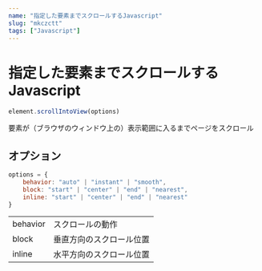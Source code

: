 ```yaml
---
name: "指定した要素までスクロールするJavascript"
slug: "mkczctt"
tags: ["Javascript"]
---
```


# 指定した要素までスクロールするJavascript

```javascript
element.scrollIntoView(options)
```

要素が（ブラウザのウィンドウ上の）表示範囲に入るまでページをスクロール


## オプション

```javascript
options = {
    behavior: "auto" | "instant" | "smooth",
    block: "start" | "center" | "end" | "nearest",
    inline: "start" | "center" | "end" | "nearest"
}
```

|||
| --- | --- |
| behavior | スクロールの動作 |
| block | 垂直方向のスクロール位置 |
| inline | 水平方向のスクロール位置 |
